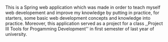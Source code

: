 This is a Spring web application which was made in order to teach myself web developement and improve my knowledge by putting in practice, for starters, some basic web development concepts and knowledge 
into practice. Moreover, this application served as a project for a class ,,Project III Tools for Progamming Development'' in first semester of last year of university.




